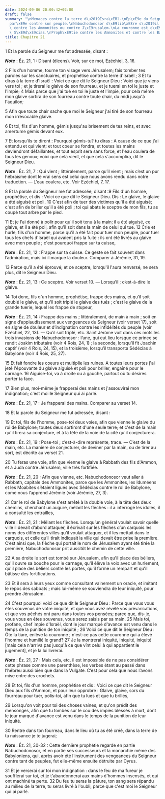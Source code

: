 ```yaml
---
date: 2024-09-06 20:00:42+02:00
draft: false
summary: "\nMenaces contre la terre d\u2019Isra\xEBl.\nEp\xE9e du Seigneur pr\xE9\
  par\xE9e contre son peuple.\nNabuchodonosor d\xE9lib\xE8re s\u2019il doit marcher\
  \ contre les Ammonites ou contre J\xE9rusalem.\nLa couronne est c\xE9d\xE9e \xE0\
  \ S\xE9d\xE9cias.\nProph\xE9tie contre les Ammonites et contre les Babyloniens.\n"
title: Chapitre 21
---
```





1 Et la parole du Seigneur me fut adressée, disant :

***Note*** :  Éz. 21, 1 : Disant (dicens). Voir, sur ce mot, Ezéchiel, 3, 16.


2 Fils d'un homme, tourne ton visage vers Jérusalem; fais tomber tes paroles sur les sanctuaires, et prophétise contre la terre d'Israël ; 3 Et tu diras à la terre d'Israël : Voici ce que dit le Seigneur Dieu : Voici que je viens vers toi ; et je tirerai le glaive de son fourreau, et je tuerai en toi le juste et l'impie; 4 Mais parce que j'ai tué en toi le juste et l'impie, pour cela même mon glaive sortira de son fourreau contre toute chair, du midi jusqu'à l'aquilon;


5 Afin que toute chair sache que moi le Seigneur j'ai tiré de son fourreau mon irrévocable glaive.


6 Et toi, fils d'un homme, gémis jusqu'au brisement de tes reins, et avec amertume gémis devant eux.


7 Et lorsqu'ils te diront : Pourquoi gémis-tu? tu diras : A cause de ce que j'ai entendu et qui vient; et tout coeur se fondra, et toutes les mains deviendront défaillantes, et tout esprit sera sans force, et l'eau coulera de tous les genoux; voici que cela vient, et que cela s'accomplira, dit le Seigneur Dieu.

***Note*** :  Éz. 21, 7 : Qui vient ; littéralement, parce qu’il vient ; mais c’est un pur hébraïsme dont le vrai sens est celui que nous avons rendu dans notre traduction. ― L’eau coulera, etc. Voir Ezéchiel, 7, 17.

8 Et la parole du Seigneur me fut adressée, disant :9 Fils d'un homme, prophétise, et dis : Voici ce que dit le Seigneur Dieu. Dis : Le glaive, le glaive a été aiguisé et poli. 10 C'est afin de tuer des victimes qu'il a été aiguisé; c'est afin de briller qu'il a été poli ; toi qui abats le sceptre de mon fils, tu as coupé tout arbre par le pied.


11 Et je l'ai donné à polir pour qu'il soit tenu à la main; il a été aiguisé, ce glaive, et il a été poli, afin qu'il soit dans la main de celui qui tue. 12 Crie et hurle, fils d'un homme, parce qu'il a été fait pour tuer mon peuple, pour tuer tous les chefs d'Israël qui avaient pris la fuite : ils ont été livrés au glaive avec mon peuple ; c'est pourquoi frappe sur ta cuisse,

***Note*** :  Éz. 21, 12 : Frappe sur ta cuisse. Ce geste se fait souvent dans l’admiration, mais ici il marque la douleur. Comparer à Jérémie, 31, 19.


13 Parce qu'il a été éprouvé; et ce sceptre, lorsqu'il l'aura renversé, ne sera plus, dit le Seigneur Dieu.

***Note*** :  Éz. 21, 13 : Ce sceptre. Voir verset 10. ― Lorsqu’il ; c’est-à-dire le glaive.


14 Toi donc, fils d'un homme, prophétise, frappe des mains, et qu'il soit doublé le glaive, et qu'il soit triplé le glaive des tués ; c'est le glaive de la grande tuerie, lequel les frappe de stupeur,

***Note*** :  Éz. 21, 14 : Frappe des mains ; littéralement, de main à main ; soit en signe d’applaudissement aux vengeances du Seigneur (voir verset 17), soit en signe de douleur et d’indignation contre les infidélités du peuple (voir Ezéchiel, 22, 13). ― Qu’il soit triplé, etc. Saint Jérôme voit dans ces mots les trois invasions de Nabuchodonosor : l’une, qui eut lieu lorsque ce prince se rendit Joakim tributaire (voir 4 Rois, 24, 1) ; la seconde, lorsqu’il fit Joachin captif (voir 4 Rois, 24, 15), et la troisième, lorsqu’il transporta Sédécias à Babylone (voir 4 Rois, 25, 27).

15 Et fait fondre les coeurs et multiplie les ruines. A toutes leurs portes j'ai jeté l'épouvante du glaive aiguisé et poli pour briller, engaîné pour le carnage. 16 Aiguise-toi, va à droite ou à gauche, partout où tu désires porter ta face.


17 Bien plus, moi-même je frapperai des mains et j'assouvirai mon indignation; c'est moi le Seigneur qui ai parlé.

***Note*** :  Éz. 21, 17 : Je frapperai des mains. Comparer au verset 14.

18 Et la parole du Seigneur me fut adressée, disant :


19 Et toi, fils de l'homme, pose-toi deux voies, afin que vienne le glaive du roi de Babylone; toutes deux sortiront d'une seule terre; et c'est de la main qu'il tirera sa conjecture, et à la tête de la voie de la cité qu'il conjecturera.

***Note*** :  Éz. 21, 19 : Pose-toi ; c’est-à-dire représente, trace. ― C’est de la main, etc. La manière de conjecturer, de deviner par la main, ou de tirer au sort, est décrite au verset 21.

20 Tu feras une voie, afin que vienne le glaive à Rabbath des fils d'Ammon, et à Juda contre Jérusalem, ville très fortifiée.

***Note*** :  Éz. 21, 20 : Afin que vienne, etc. Nabuchodonosor veut aller à Rabbath, capitale des Ammonites, parce que les Ammonites, les Iduméens et les Moabites s’étaient ligués avec Sédécias contre le roi de Babylone, come nous l’apprend Jérémie (voir Jérémie, 27, 3).

21 Car le roi de Babylone s'est arrêté à la double voie, à la tête des deux chemins, cherchant un augure, mêlant les flèches : il a interrogé les idoles, il a consulté les entrailles,

***Note*** :  Éz. 21, 21 : Mêlant les flèches. Lorsqu’un général voulait savoir quelle ville il devait d’abord attaquer, il écrivait sur les flèches d’un carquois les noms des différentes villes qu’il voulait attaquer, et il les mettait dans le carquois, et celle qu’il tirait indiquait la ville qui devait être prise la première. C’est ainsi que, la flèche qui portait le nom de Jérusalem ayant été tirée la première, Nabuchodonosor prit aussitôt le chemin de cette ville.

22 A sa droite le sort est tombé sur Jérusalem, afin qu'il place des béliers, qu'il ouvre sa bouche pour le carnage, qu'il élève la voix avec un hurlement, qu'il place des béliers contre les portes, qu'il forme un rempart et qu'il bâtisse des fortifications.


23 Et il sera à leurs yeux comme consultant vainement un oracle, et imitant le repos des sabbats ; mais lui-même se souviendra de leur iniquité, pour prendre Jérusalem.


24 C'est pourquoi voici ce que dit le Seigneur Dieu : Parce que vous vous êtes souvenus de votre iniquité, et que vous avez révélé vos prévarications, et que vos péchés ont paru dans toutes vos pensées; parce que, dis-je, vous vous en êtes souvenus, vous serez saisis par sa main. 25 Mais toi, profane, chef impie d'Israël, dont le jour marqué d'avance est venu dans le temps de la punition de ton iniquité ; 26 Voici ce que dit le Seigneur Dieu : Ôte la tiare, enlève la couronne ; n'est-ce pas cette couronne qui a élevé l'homme et humilié le grand? 27 Je la montrerai iniquité, iniquité, iniquité [mais cela n'arriva pas jusqu'à ce que vînt celui à qui appartient le jugement], et je la lui livrerai.

***Note*** :  Éz. 21, 27 : Mais cela, etc. il est impossible de ne pas considérer cette phrase comme une parenthèse, les verbes étant au passé dans l’hébreu aussi bien que dans la Vulgate. C’est pour cela que nous l’avons mise entre des crochets.

28 Et toi, fils d'un homme, prophétise et dis : Voici ce que dit le Seigneur Dieu aux fils d'Ammon, et pour leur opprobre : Glaive, glaive, sors du fourreau pour tuer, polis-toi, afin que tu lues et que tu brilles,


29 Lorsqu'on voit pour toi des choses vaines, et qu'on prédit des mensonges, afin que tu tombes sur le cou des impies blessés à mort, dont le jour marqué d'avance est venu dans le temps de la punition de leur iniquité.


30 Rentre dans ton fourreau, dans le lieu où tu as été créé, dans la terre de ta naissance je te jugerai;

***Note*** :  Éz. 21, 30-32 : Cette dernière prophétie regarde en partie Nabuchodonosor, et en partie ses successeurs et la monarchie même des Babyloniens, qui, après avoir été l’instrument des vengeances du Seigneur contre tant de peuples, fut elle-même ensuite détruite par Cyrus.

31 Et je verserai sur toi mon indignation : dans le feu de ma fureur je soufflerai sur toi, et je t'abandonnerai aux mains d'hommes insensés, et qui ont machiné ta perte. 32 Du feu tu seras la pâture, ton sang sera répandu au milieu de la terre, tu seras livré à l'oubli, parce que c'est moi le Seigneur qui ai parlé.


